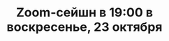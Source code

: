 ---
layout: session
title:  "Zoom-сейшн в 19:00 в воскресенье, 23 октября"
category: session
session:
    type: zoom
    date: 2022-10-23 19:00:00 +0300
    past: false
---
